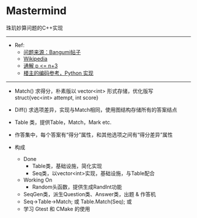 # Mastermind

珠玑妙算问题的C++实现  

---

- Ref:  
  - [问题来源：Bangumi帖子](https://bgm.tv/group/topic/373458)  
  - [Wikipedia](https://en.wikipedia.org/wiki/Mastermind_%28board_game%29)  
  - [通解 p <= n+3](https://citeseerx.ist.psu.edu/viewdoc/download?doi=10.1.1.1084.9503&rep=rep1&type=pdf)
  - [楼主的编码参考，Python 实现](https://gist.github.com/fireattack/0257bdb5d624e535b49a6556b417c68f)
  
---

- Match() 求得分，朴素版以 vector\<int\> 形式存储，优化版写 struct{vec\<int\> attempt, int score}
- Diff() 求选项差异，实现与Match相同，使用图结构存储所有的答案结点
- Table 类，提供Table，Match，Mark etc.
- 作答集中，每个答案有“得分”属性，和其他选项之间有“得分差异”属性

- 构成
  - Done
    - Table类，基础设施，简化实现
    - Seq类，以vector\<int\>实现，基础设施，与Table配合
  - Working On
    - Random头函数，提供生成RandInt功能
  - SeqGen类，派生Question类、Answer类，出题 & 作答机
  - Seq->Table->Match; 或 Table.Match(Seq); 或
  - 学习 Gtest 和 CMake 的使用
